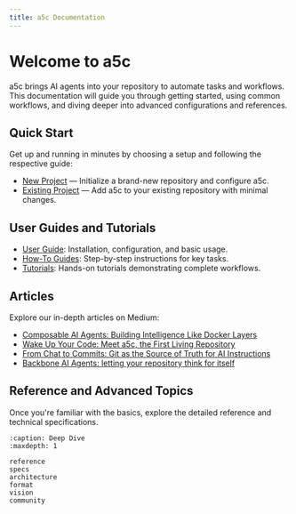 ```yaml
---
title: a5c Documentation
---
```


# Welcome to a5c

a5c brings AI agents into your repository to automate tasks and workflows. This documentation will guide you through getting started, using common workflows, and diving deeper into advanced configurations and references.

## Quick Start

Get up and running in minutes by choosing a setup and following the respective guide:

- [New Project](start_here#new-project) — Initialize a brand-new repository and configure a5c.
- [Existing Project](start_here#existing-project) — Add a5c to your existing repository with minimal changes.

## User Guides and Tutorials

- [User Guide](guide): Installation, configuration, and basic usage.
- [How-To Guides](howtos): Step-by-step instructions for key tasks.
- [Tutorials](tutorials): Hands-on tutorials demonstrating complete workflows.

## Articles

Explore our in-depth articles on Medium:

- [Composable AI Agents: Building Intelligence Like Docker Layers](https://medium.com/a5c-ai/composable-ai-agents-building-intelligence-like-docker-layers-aa184c6f7644)
- [Wake Up Your Code: Meet a5c, the First Living Repository](https://medium.com/a5c-ai/wake-up-your-code-meet-a5c-the-first-living-repository-f176a70c62d9)
- [From Chat to Commits: Git as the Source of Truth for AI Instructions](https://medium.com/a5c-ai/from-chat-to-commits-git-as-the-source-of-truth-for-ai-instructions-fb06ec9f6c58)
- [Backbone AI Agents: letting your repository think for itself](https://medium.com/a5c-ai/backbone-ai-agents-letting-your-repository-think-for-itself-1747fb7194a8)

## Reference and Advanced Topics

Once you're familiar with the basics, explore the detailed reference and technical specifications.

```{toctree}
:caption: Deep Dive
:maxdepth: 1

reference
specs
architecture
format
vision
community
```
